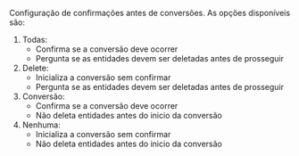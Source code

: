 Configuração de confirmações antes de conversões. As opções disponíveis são:
1) Todas:
    - Confirma se a conversão deve ocorrer
    - Pergunta se as entidades devem ser deletadas antes de prosseguir
2) Delete:
    - Inicializa a conversão sem confirmar
    - Pergunta se as entidades devem ser deletadas antes de prosseguir
3) Conversão:
    - Confirma se a conversão deve ocorrer
    - Não deleta entidades antes do inicio da conversão
4) Nenhuma:
    - Inicializa a conversão sem confirmar
    - Não deleta entidades antes do inicio da conversão